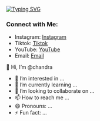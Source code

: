 [![Typing SVG](https://readme-typing-svg.herokuapp.com?font=Fira+Code&size=30&pause=1000&width=480&lines=Hi!%2C+I'am+Chandra+Rasya+A)](https://git.io/typing-svg)

### Connect with Me:

- Instagram: [Instagram]()
- Tiktok: [Tiktok](https://www.tiktok.com/@chandraaa_856?_t=8pT7hyxz81h&_r=1)
- YouTube: [YouTube](https://www.youtube.com/@chandrarasya.a4835)
- Email: [Email](chandrara309@gmail.com)

👋 Hi, I’m @chandra 
- 👀 I’m interested in ...
- 🌱 I’m currently learning ...
- 💞️ I’m looking to collaborate on ...
- 📫 How to reach me ...
- 😄 Pronouns: ...
- ⚡ Fun fact: ...

<!---
censtein/censtein is a ✨ special ✨ repository because its `README.md` (this file) appears on your GitHub profile.
You can click the Preview link to take a look at your changes.
--->
